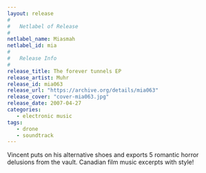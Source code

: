 ```yaml
---
layout: release
#
#   Netlabel of Release
#
netlabel_name: Miasmah
netlabel_id: mia
#
#   Release Info
#
release_title: The forever tunnels EP
release_artist: Muhr
release_id: mia063
release_url: "https://archive.org/details/mia063"
release_cover: "cover-mia063.jpg"
release_date: 2007-04-27
categories:
   - electronic music
tags:
   - drone
   - soundtrack
---
```

Vincent puts on his alternative shoes and exports 5 romantic horror delusions from the vault. Canadian film music excerpts with style!